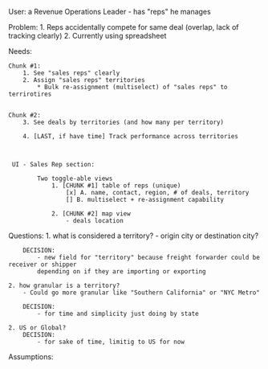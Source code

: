 User: a Revenue Operations Leader
    - has "reps" he manages

Problem: 
    1. Reps accidentally compete for same deal (overlap, lack of tracking clearly)
    2. Currently using spreadsheet

Needs:

    Chunk #1:
        1. See "sales reps" clearly 
        2. Assign "sales reps" territories
            * Bulk re-assignment (multiselect) of "sales reps" to terrirotires


    Chunk #2:
        3. See deals by territories (and how many per territory)

        4. [LAST, if have time] Track performance across territories  



     UI - Sales Rep section:

            Two toggle-able views
                1. [CHUNK #1] table of reps (unique)
                    [x] A. name, contact, region, # of deals, territory
                    [] B. multiselect + re-assignment capability

                2. [CHUNK #2] map view 
                    - deals location



Questions:
    1. what is considered a territory?
        - origin city or destination city?

        DECISION: 
            - new field for "territory" because freight forwarder could be receiver or shipper 
            depending on if they are importing or exporting
    
    2. how granular is a territory?
        - Could go more granular like "Southern California" or "NYC Metro"

        DECISION:
            - for time and simplicity just doing by state

    2. US or Global?
        DECISION:
            - for sake of time, limitig to US for now



Assumptions:

